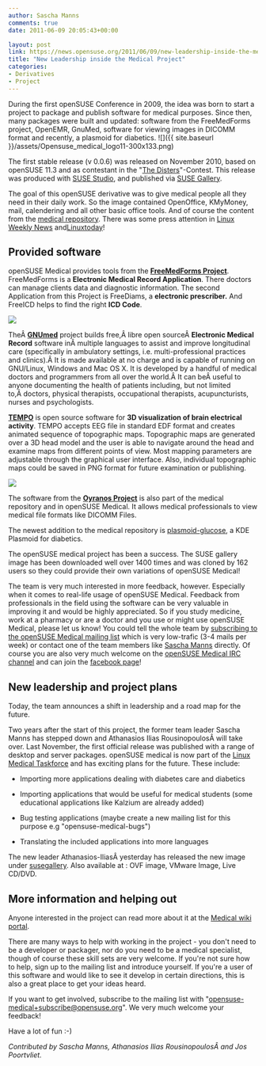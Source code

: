 ```yaml
---
author: Sascha Manns
comments: true
date: 2011-06-09 20:05:43+00:00

layout: post
link: https://news.opensuse.org/2011/06/09/new-leadership-inside-the-medical-project/
title: "New Leadership inside the Medical Project"
categories:
- Derivatives
- Project
---
```

During the first openSUSE Conference in 2009, the idea was born to start a project to package and publish software for medical purposes. Since then, many packages were built and updated: software from the FreeMedForms project, OpenEMR, GnuMed, software for viewing images in DICOMM format and recently, a plasmoid for diabetics.
![]({{ site.baseurl }}/assets/Opensuse_medical_logo11-300x133.png)

The first stable release (v 0.0.6) was released on November 2010, based on openSUSE 11.3 and as contestant in the "[The Disters](http://www.novell.com/promo/suse/the-disters-contest.html)"-Contest. This release was produced with [SUSE Studio](http://susestudio.com/), and published via [SUSE Gallery](http://susegallery.com/browse).

The goal of this openSUSE derivative was to give medical people all they need in their daily work. So the image contained OpenOffice, KMyMoney, mail, calendering and all other basic office tools. And of course the content from the [medical repository](http://download.opensuse.org/repositories/medical/). There was some press attention in [Linux Weekly News](http://lwn.net/Articles/415542/rss) and[Linuxtoday](http://linuxtoday.com/news_story.php3?ltsn=2010-11-17-001-35-OS-SS-RL)!


## <!-- more -->




## Provided software


openSUSE Medical provides tools from the [**FreeMedForms Project**](http://www.freemedforms.com/en/start). FreeMedForms is a **Electronic Medical Record Application**. There doctors can manage clients data and diagnostic information. The second Application from this Project is FreeDiams, a **electronic prescriber.** And FreeICD helps to find the right **ICD Code**.

![](http://en.opensuse.org/images/thumb/6/64/Freemedforms_screenshot.png/200px-Freemedforms_screenshot.png)

TheÂ **[GNUmed](http://wiki.gnumed.de/bin/view/Gnumed)** project builds free,Â libre open sourceÂ **Electronic Medical Record** software inÂ multiple languages to assist and improve longitudinal care (specifically in ambulatory settings, i.e. multi-professional practices and clinics).Â It is made available at no charge and is capable of running on GNU/Linux, Windows and Mac OS X. It is developed by a handful of medical doctors and programmers from all over the world.Â It can beÂ useful to anyone documenting the health of patients including, but not limited to,Â doctors, physical therapists, occupational therapists, acupuncturists, nurses and psychologists.

**[TEMPO](http://code.google.com/p/tempo/)** is open source software for **3D visualization of brain electrical activity**. TEMPO accepts EEG file in standard EDF format and creates animated sequence of topographic maps. Topographic maps are generated over a 3D head model and the user is able to navigate around the head and examine maps from different points of view. Most mapping parameters are adjustable through the graphical user interface. Also, individual topographic maps could be saved in PNG format for future examination or publishing.

![](http://en.opensuse.org/images/thumb/f/fa/Tempo.png/200px-Tempo.png)

The software from the **[Oyranos Project](http://www.oyranos.org/)** is also part of the medical repository and in openSUSE Medical. It allows medical professionals to view medical file formats like DICOMM Files.

The newest addition to the medical repository is [plasmoid-glucose](https://build.opensuse.org/package/show?package=plasmoid-glucose&project=KDE%3AExtra), a KDE Plasmoid for diabetics.

The openSUSE medical project has been a success. The SUSE gallery image has been downloaded well over 1400 times and was cloned by 162 users so they could provide their own variations of openSUSE Medical!

The team is very much interested in more feedback, however. Especially when it comes to real-life usage of openSUSE Medical. Feedback from professionals in the field using the software can be very valuable in improving it and would be highly appreciated. So if you study medicine, work at a pharmacy or are a doctor and you use or might use openSUSE Medical, please let us know! You could tell the whole team by [subscribing to the openSUSE Medical mailing list](mailto:opensuse-medical+subscribe@opensuse.org) which is very low-trafic (3-4 mails per week) or contact one of the team members like [Sascha Manns](mailto:saigkill@opensuse.org) directly. Of course you are also very much welcome on the [openSUSE Medical IRC channel](irc://irc.opensuse.org/opensuse-medical) and can join the [facebook page](http://on.fb.me/clGDk7)!


## New leadership and project plans


Today, the team announces a shift in leadership and a road map for the future.

Two years after the start of this project, the former team leader Sascha Manns has stepped down and Athanasios Ilias RousinopoulosÂ will take over. Last November, the first official release was published with a range of desktop and server packages. openSUSE medical is now part of the [Linux Medical Taskforce](http://www.linux.com/community/groups/viewgroup/1264-Medical+Task+Force) and has exciting plans for the future. These include:



	
  * Importing more applications dealing with diabetes care and diabetics

	
  * Importing applications that would be useful for medical students (some educational applications like Kalzium are already added)

	
  * Bug testing applications (maybe create a new mailing list for this purpose e.g "opensuse-medical-bugs")

	
  * Translating the included applications into more languages


The new leader Athanasios-IliasÂ yesterday has released the new image under [susegallery](http://susegallery.com/a/UbPYJM/opensuse-medical-114). Also available at : OVF image, VMware Image, Live CD/DVD.


## More information and helping out


Anyone interested in the project can read more about it at the [Medical wiki portal](http://en.opensuse.org/Portal:Medical).

There are many ways to help with working in the project - you don't need to be a developer or packager, nor do you need to be a medical specialist, though of course these skill sets are very welcome. If you're not sure how to help, sign up to the mailing list and introduce yourself. If you're a user of this software and would like to see it develop in certain directions, this is also a great place to get your ideas heard.

If you want to get involved, subscribe to the mailing list with "[opensuse-medical+subscribe@opensuse.org](mailto:opensuse-medical+subscribe@opensuse.org)". We very much welcome your feedback!

Have a lot of fun :-)

_Contributed by Sascha Manns, Athanasios Ilias RousinopoulosÂ and Jos Poortvliet._		
